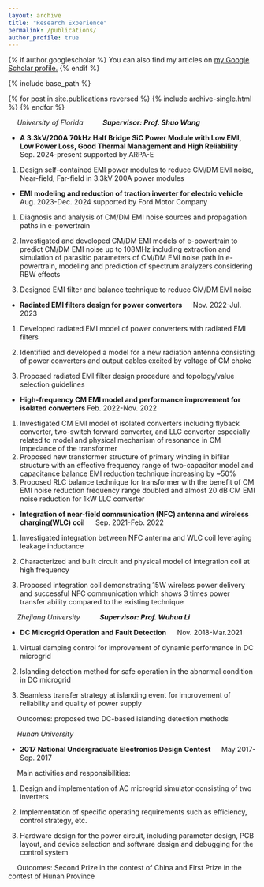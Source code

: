 ```yaml
---
layout: archive
title: "Research Experience"
permalink: /publications/
author_profile: true
---
```


{% if author.googlescholar %}
  You can also find my articles on <u><a href="{{https://scholar.google.com/citations?hl=en&tzom=300&user=j0mw7EAAAAAJ}}">my Google Scholar profile</a>.</u>
{% endif %}

{% include base_path %}

{% for post in site.publications reversed %}
  {% include archive-single.html %}
{% endfor %}

 &emsp; _University of Florida_              &emsp;     &emsp;                      **_Supervisor: Prof. Shuo Wang_**
 *  **A 3.3kV/200A 70kHz Half Bridge SiC Power Module with Low EMI, Low Power Loss, Good Thermal Management and High Reliability**  &emsp;      Sep. 2024-present supported by ARPA-E
  1)	Design self-contained EMI power modules to reduce CM/DM EMI noise, Near-field, Far-field in 3.3kV 200A power modules
 
*  **EMI modeling and reduction of traction inverter for electric vehicle**  &emsp;      Aug. 2023-Dec. 2024 supported by Ford Motor Company
  
  1)	Diagnosis and analysis of CM/DM EMI noise sources and propagation paths in e-powertrain
  
  2)	Investigated and developed CM/DM EMI models of e-powertrain to predict CM/DM EMI noise up to 108MHz including 
  extraction and simulation of parasitic parameters of CM/DM EMI noise path in e-powertrain, modeling and prediction of 
  spectrum analyzers considering RBW effects
   
  3)	Designed EMI filter and balance technique to reduce CM/DM EMI noise

  *  **Radiated EMI filters design for power converters**  &emsp;      Nov. 2022-Jul. 2023
    
1)	Developed radiated EMI model of power converters with radiated EMI filters
   
2)	Identified and developed a model for a new radiation antenna consisting of power converters and output cables excited by voltage of CM choke
   
3)	Proposed radiated EMI filter design procedure and topology/value selection guidelines

   
*  **High-frequency CM EMI model and performance improvement for isolated converters**   Feb. 2022-Nov. 2022
  
1)	Investigated CM EMI model of isolated converters including flyback converter, two-switch forward converter, and LLC converter especially related to model and physical mechanism of resonance in CM impedance of the transformer
2)	Proposed new transformer structure of primary winding in bifilar structure with an effective frequency range of two-capacitor model and capacitance balance EMI reduction technique increasing by ~50%
3)	Proposed RLC balance technique for transformer with the benefit of CM EMI noise reduction frequency range doubled and almost 20 dB CM EMI noise reduction for 1kW LLC converter
   
*  **Integration of near-field communication (NFC) antenna and wireless charging(WLC) coil**  &emsp;      Sep. 2021-Feb. 2022
  
1)	Investigated integration between NFC antenna and WLC coil leveraging leakage inductance
   
2)	Characterized and built circuit and physical model of integration coil at high frequency
   
3)	Proposed integration coil demonstrating 15W wireless power delivery and successful NFC communication which shows 3 times power transfer ability compared to the existing technique



 &emsp; _Zhejiang University_              &emsp;     &emsp;                      **_Supervisor: Prof. Wuhua Li_**
*  **DC Microgrid Operation and Fault Detection**        &emsp;                     Nov. 2018-Mar.2021

1)	Virtual damping control for improvement of dynamic performance in DC microgrid

2)	Islanding detection method for safe operation in the abnormal condition in DC microgrid

3)	Seamless transfer strategy at islanding event for improvement of reliability and quality of power supply

   &emsp; Outcomes: proposed two DC-based islanding detection methods


  &emsp; _Hunan University_              &emsp;    
  *  **2017 National Undergraduate Electronics Design Contest**       &emsp;                   May 2017-Sep. 2017
   
                      
   
 &emsp; Main activities and responsibilities:
 
1)	Design and implementation of AC microgrid simulator consisting of two inverters

2)	Implementation of specific operating requirements such as efficiency, control strategy, etc.

3)	Hardware design for the power circuit, including parameter design, PCB layout, and device selection and software design and debugging for the control system

   &emsp; Outcomes: Second Prize in the contest of China and First Prize in the contest of Hunan Province

